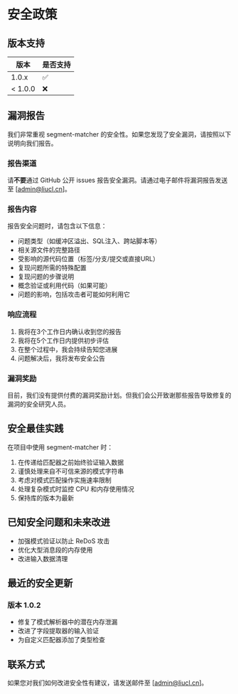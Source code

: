 # 安全政策

## 版本支持

| 版本    | 是否支持           |
| ------- | ------------------ |
| 1.0.x   | :white_check_mark: |
| < 1.0.0 | :x:               |

## 漏洞报告

我们非常重视 segment-matcher 的安全性。如果您发现了安全漏洞，请按照以下说明向我们报告。

### 报告渠道

请**不要**通过 GitHub 公开 issues 报告安全漏洞。请通过电子邮件将漏洞报告发送至 [admin@liucl.cn]。

### 报告内容

报告安全问题时，请包含以下信息：

- 问题类型（如缓冲区溢出、SQL注入、跨站脚本等）
- 相关源文件的完整路径
- 受影响的源代码位置（标签/分支/提交或直接URL）
- 复现问题所需的特殊配置
- 复现问题的步骤说明
- 概念验证或利用代码（如果可能）
- 问题的影响，包括攻击者可能如何利用它

### 响应流程

1. 我将在3个工作日内确认收到您的报告
2. 我将在5个工作日内提供初步评估
3. 在整个过程中，我会持续告知您进展
4. 问题解决后，我将发布安全公告

### 漏洞奖励

目前，我们没有提供付费的漏洞奖励计划。但我们会公开致谢那些报告导致修复的漏洞的安全研究人员。

## 安全最佳实践

在项目中使用 segment-matcher 时：

1. 在传递给匹配器之前始终验证输入数据
2. 谨慎处理来自不可信来源的模式字符串
3. 考虑对模式匹配操作实施速率限制
4. 处理复杂模式时监控 CPU 和内存使用情况
5. 保持库的版本为最新

## 已知安全问题和未来改进

- 加强模式验证以防止 ReDoS 攻击
- 优化大型消息段的内存使用
- 改进输入数据清理

## 最近的安全更新

### 版本 1.0.2
- 修复了模式解析器中的潜在内存泄漏
- 改进了字段提取器的输入验证
- 为自定义匹配器添加了类型检查

## 联系方式

如果您对我们如何改进安全性有建议，请发送邮件至 [admin@liucl.cn]。
